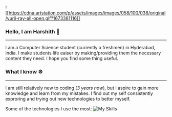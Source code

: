 ![[https://cdna.artstation.com/p/assets/images/images/058/100/038/original/yurii-ray-all-open.gif?1673381116]]
### Hello, I am Harshith 🙋
----
I am a Computer Science student (currently a freshmen) in Hyderabad, India. I make students life eaiser by making/providing  them the necessary content they need. I hope you find some thing useful.

### What I know ⚙️
----
I am still relatively new to coding (*3 years now*), but I aspire to gain more knowledge and learn from my mistakes. I find out my self consistently exproring and trying out new technologies to better myself.

Some of the technologies I use the most:
![My Skills](https://skillicons.dev/icons?i=js,html,css,py,react,cpp,cloudflare,discord,bots,github,git,ts,md,nodejs)
